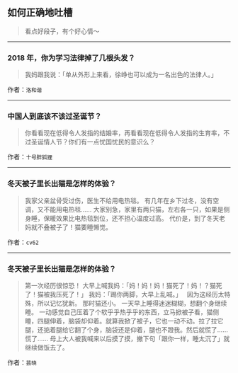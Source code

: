 ## 如何正确地吐槽

> 看点好段子，有个好心情～


 
---

### 2018 年，你为学习法律掉了几根头发？

> 我妈跟我说：「单从外形上来看，徐峥也可以成为一名出色的法律人。」


作者：`洛和谐`

---

### 中国人到底该不该过圣诞节？

> 你看看现在低得令人发指的结婚率，再看看现在低得令人发指的生育率，不过圣诞情人节？你们有一点忧国忧民的意识么？


作者：`十号胖狐狸`

---

### 冬天被子里长出猫是怎样的体验？

> 我家父亲盆骨受过伤，医生不给用电热毯。
> 有几年在乡下过冬，没有空调，又不能用电热毯……
> 大家别急，家里有两只猫，左右各一只，如果是侧身睡，保暖效果比电热毯到位，还不担心温度过高。
> 代价是，到了冬天老妈就不叠被子了！猫要睡懒觉。


作者：`cv62`

---

### 冬天被子里长出猫是怎样的体验？

> 第一次经历很惊恐！
> 大早上喊我妈：「妈！妈！妈！猫死了！妈！？猫死了！猫被我压死了！」
> 我妈：「踢你两脚，大早上乱喊。」
>  
> 因为这经历太特殊，所以记忆犹新。
> 那时猫还小。
> 一天早上睡得迷迷糊糊，想翻个身继续睡。
> 一动感觉自己压着了个软乎乎热乎乎的东西，立马掀被子看，猫侧睡，四腿伸着，脑袋却仰着。就算我掀了被子，它也一动不动。拉了拉它腿，还掂着腿给它翻了个身，脑袋还是仰着，腿也不蹬我。然后就慌了……慌了……
> 母上大人被我喊来以后摸了摸，撇下句「跟你一样，睡太沉了」就继续做饭去了。


作者：`芸晓`